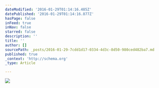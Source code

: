 ```yaml
---
dateModified: '2016-01-29T01:14:16.485Z'
datePublished: '2016-01-29T01:14:16.877Z'
hasPage: false
inFeed: true
inNav: false
starred: false
description: ''
title: ''
author: []
sourcePath: _posts/2016-01-29-7cdd1d17-0334-4d3c-8d50-980ced482ba7.md
published: true
_context: 'http://schema.org'
_type: Article

---
```

![](https://the-grid-user-content.s3-us-west-2.amazonaws.com/426f1c36-8852-4dba-9b6c-da1acbf7ed5e.jpg)